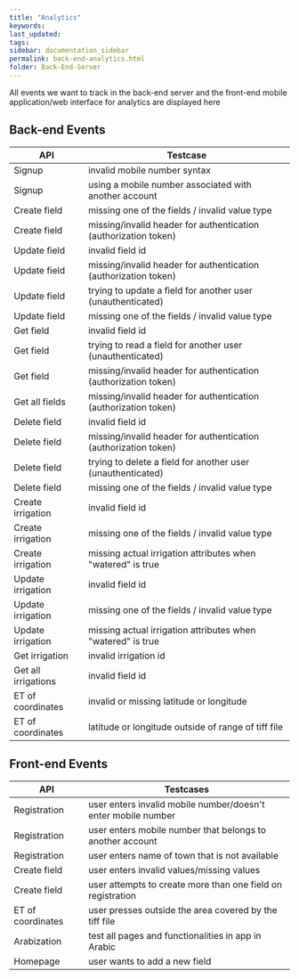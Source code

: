 ```yaml
---
title: "Analytics"
keywords: 
last_updated: 
tags: 
sidebar: documentation_sidebar
permalink: back-end-analytics.html
folder: Back-End-Server
---
```


All events we want to track in the back-end server and the front-end mobile application/web interface for analytics are displayed here





## Back-end Events

| API                 | Testcase                                                     |
| ------------------- | ------------------------------------------------------------ |
| Signup              | invalid mobile number syntax                                 |
| Signup              | using a mobile number associated with another account        |
| Create field        | missing one of the fields / invalid value type               |
| Create field        | missing/invalid header for authentication (authorization token) |
| Update field        | invalid field id                                             |
| Update field        | missing/invalid header for authentication (authorization token) |
| Update field        | trying to update a field for another user (unauthenticated)  |
| Update field        | missing one of the fields / invalid value type               |
| Get field           | invalid field id                                             |
| Get field           | trying to read a field for another user (unauthenticated)    |
| Get field           | missing/invalid header for authentication (authorization token) |
| Get all fields      | missing/invalid header for authentication (authorization token) |
| Delete field        | invalid field id                                             |
| Delete field        | missing/invalid header for authentication (authorization token) |
| Delete field        | trying to delete a field for another user (unauthenticated)  |
| Delete field        | missing one of the fields / invalid value type               |
| Create irrigation   | invalid field id                                             |
| Create irrigation   | missing one of the fields / invalid value type               |
| Create irrigation   | missing actual irrigation attributes when &quot;watered&quot; is true |
| Update irrigation   | invalid field id                                             |
| Update irrigation   | missing one of the fields / invalid value type               |
| Update irrigation   | missing actual irrigation attributes when &quot;watered&quot; is true |
| Get irrigation      | invalid irrigation id                                        |
| Get all irrigations | invalid field id                                             |
| ET of coordinates   | invalid or missing latitude or longitude                     |
| ET of coordinates   | latitude or longitude outside of range of tiff file          |



## Front-end Events

| API               | Testcases                                                    |
| ----------------- | ------------------------------------------------------------ |
| Registration      | user enters invalid mobile number/doesn&#39;t enter mobile number |
| Registration      | user enters mobile number that belongs to another account    |
| Registration      | user enters name of town that is not available               |
| Create field      | user enters invalid values/missing values                    |
| Create field      | user attempts to create more than one field on registration  |
| ET of coordinates | user presses outside the area covered by the tiff file       |
| Arabization       | test all pages and functionalities in app in Arabic          |
| Homepage          | user wants to add a new field                                |